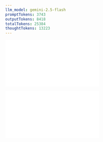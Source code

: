 ```yaml
---
llm_model: gemini-2.5-flash
promptTokens: 3743
outputTokens: 8418
totalTokens: 25384
thoughtTokens: 13223
---
```


![@](steps/prompt.cd77e4d3.md)

![@](steps/response.9b53c4b3.md)